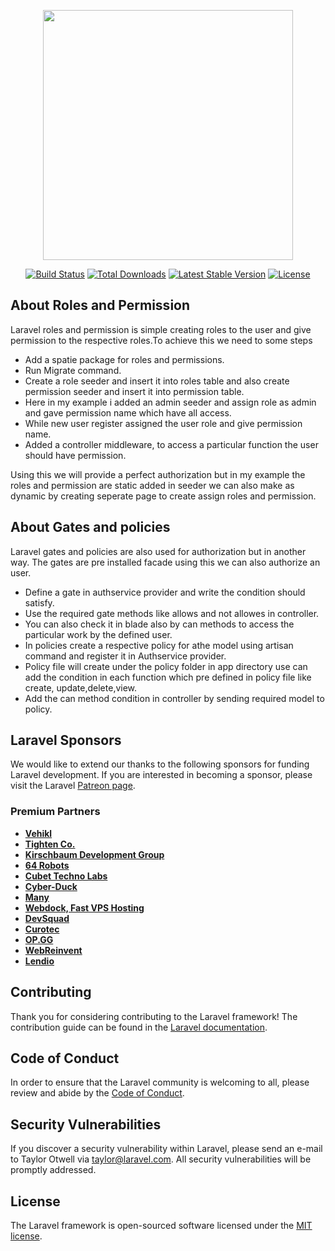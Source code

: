<p align="center"><a href="https://laravel.com" target="_blank"><img src="https://raw.githubusercontent.com/laravel/art/master/logo-lockup/5%20SVG/2%20CMYK/1%20Full%20Color/laravel-logolockup-cmyk-red.svg" width="400"></a></p>

<p align="center">
<a href="https://travis-ci.org/laravel/framework"><img src="https://travis-ci.org/laravel/framework.svg" alt="Build Status"></a>
<a href="https://packagist.org/packages/laravel/framework"><img src="https://img.shields.io/packagist/dt/laravel/framework" alt="Total Downloads"></a>
<a href="https://packagist.org/packages/laravel/framework"><img src="https://img.shields.io/packagist/v/laravel/framework" alt="Latest Stable Version"></a>
<a href="https://packagist.org/packages/laravel/framework"><img src="https://img.shields.io/packagist/l/laravel/framework" alt="License"></a>
</p>

## About Roles and Permission

Laravel roles and permission is simple creating roles to the user and give permission to the respective roles.To achieve this we need to some steps

- Add a spatie package for roles and permissions.
- Run Migrate command.
- Create a role seeder and insert it into roles table and also create permission seeder and insert it into permission table.
- Here in my example i added an admin seeder and assign role as admin and gave permission name which have all access.
- While new user register assigned the user role and give permission name.
- Added a controller middleware, to access a particular function the user should have permission.

Using this we will provide a perfect authorization but in my example the roles and permission are static added in seeder we can also make as dynamic by creating seperate page to create assign roles and permission.
## About Gates and policies

Laravel gates and policies are also used for authorization but in another way. The gates are pre installed facade using this we can also authorize an user.

 - Define a gate in authservice provider and write the condition should satisfy.
 - Use the required gate methods like allows and not allowes in controller.
 - You can also check it in blade also by can methods to access the particular work by the defined user.
 - In policies create a respective policy for athe model using artisan command and register it in Authservice provider.
 - Policy file will create under the policy folder in app directory use can add the condition in each function which pre defined in policy file like create, update,delete,view.
 - Add the can method condition in controller by sending required model to policy.
## Laravel Sponsors

We would like to extend our thanks to the following sponsors for funding Laravel development. If you are interested in becoming a sponsor, please visit the Laravel [Patreon page](https://patreon.com/taylorotwell).

### Premium Partners

- **[Vehikl](https://vehikl.com/)**
- **[Tighten Co.](https://tighten.co)**
- **[Kirschbaum Development Group](https://kirschbaumdevelopment.com)**
- **[64 Robots](https://64robots.com)**
- **[Cubet Techno Labs](https://cubettech.com)**
- **[Cyber-Duck](https://cyber-duck.co.uk)**
- **[Many](https://www.many.co.uk)**
- **[Webdock, Fast VPS Hosting](https://www.webdock.io/en)**
- **[DevSquad](https://devsquad.com)**
- **[Curotec](https://www.curotec.com/services/technologies/laravel/)**
- **[OP.GG](https://op.gg)**
- **[WebReinvent](https://webreinvent.com/?utm_source=laravel&utm_medium=github&utm_campaign=patreon-sponsors)**
- **[Lendio](https://lendio.com)**

## Contributing

Thank you for considering contributing to the Laravel framework! The contribution guide can be found in the [Laravel documentation](https://laravel.com/docs/contributions).

## Code of Conduct

In order to ensure that the Laravel community is welcoming to all, please review and abide by the [Code of Conduct](https://laravel.com/docs/contributions#code-of-conduct).

## Security Vulnerabilities

If you discover a security vulnerability within Laravel, please send an e-mail to Taylor Otwell via [taylor@laravel.com](mailto:taylor@laravel.com). All security vulnerabilities will be promptly addressed.

## License

The Laravel framework is open-sourced software licensed under the [MIT license](https://opensource.org/licenses/MIT).
